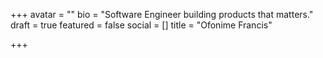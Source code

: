 +++
avatar = ""
bio = "Software Engineer building products that matters."
draft = true
featured = false
social = []
title = "Ofonime Francis"

+++
